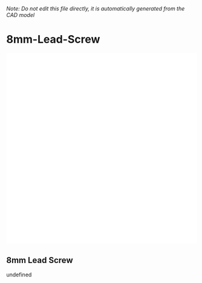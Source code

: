 ###### Note: Do not edit this file directly, it is automatically generated from the CAD model

# 8mm-Lead-Screw

![](/project.svg)

## 8mm Lead Screw


undefined


